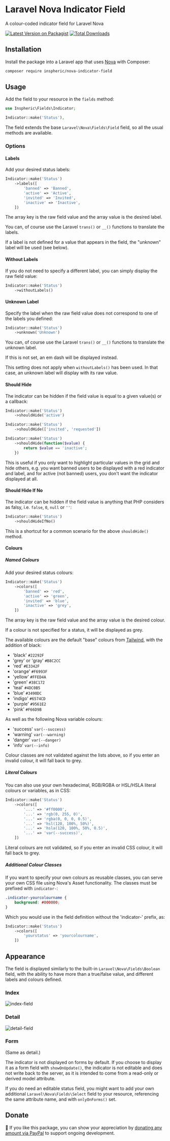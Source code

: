 # Laravel Nova Indicator Field
A colour-coded indicator field for Laravel Nova

[![Latest Version on Packagist](https://img.shields.io/packagist/v/inspheric/nova-indicator-field.svg?style=flat-square)](https://packagist.org/packages/inspheric/nova-indicator-field)
[![Total Downloads](https://img.shields.io/packagist/dt/inspheric/nova-indicator-field.svg?style=flat-square)](https://packagist.org/packages/inspheric/nova-indicator-field)

## Installation

Install the package into a Laravel app that uses [Nova](https://nova.laravel.com) with Composer:

```bash
composer require inspheric/nova-indicator-field
```

## Usage

Add the field to your resource in the ```fields``` method:
```php
use Inspheric\Fields\Indicator;

Indicator::make('Status'),
```

The field extends the base `Laravel\Nova\Fields\Field` field, so all the usual methods are available.

### Options
#### Labels
Add your desired status labels:

```php
Indicator::make('Status')
    ->labels([
        'banned' => 'Banned',
        'active' => 'Active',
        'invited' => 'Invited',
        'inactive' => 'Inactive',
    ])
```

The array key is the raw field value and the array value is the desired label.

You can, of course use the Laravel `trans()` or `__()` functions to translate the labels.

If a label is not defined for a value that appears in the field, the "unknown" label will be used (see below).

#### Without Labels

If you do not need to specify a different label, you can simply display the raw field value:

```php
Indicator::make('Status')
    ->withoutLabels()
```

#### Unknown Label

Specify the label when the raw field value does not correspond to one of the labels you defined:

```php
Indicator::make('Status')
    ->unknown('Unknown')
```

You can, of course use the Laravel `trans()` or `__()` functions to translate the unknown label.

If this is not set, an em dash will be displayed instead.

This setting does not apply when `withoutLabels()` has been used. In that case, an unknown label will display with its raw value.

#### Should Hide

The indicator can be hidden if the field value is equal to a given value(s) or a callback:

```php
Indicator::make('Status')
    ->shouldHide('active')
```

```php
Indicator::make('Status')
    ->shouldHide(['invited', 'requested'])
```

```php
Indicator::make('Status')
    ->shouldHide(function($value) {
        return $value == 'inactive';
    })
```

This is useful if you only want to highlight particular values in the grid and hide others, e.g. you want banned users to be displayed with a red indicator and label, and for active (not banned) users, you don't want the indicator displayed at all.

#### Should Hide If No

The indicator can be hidden if the field value is anything that PHP considers as falsy, i.e. `false`, `0`, `null` or `''`:

```php
Indicator::make('Status')
    ->shouldHideIfNo()
```

This is a shortcut for a common scenario for the above `shouldHide()` method.

#### Colours
##### Named Colours

Add your desired status colours:

```php
Indicator::make('Status')
    ->colors([
        'banned' => 'red',
        'active' => 'green',
        'invited' => 'blue',
        'inactive' => 'grey',
    ])
```

The array key is the raw field value and the array value is the desired colour.

If a colour is not specified for a status, it will be displayed as grey.

The available colours are the default "base" colours from [Tailwind](https://tailwindcss.com/docs/colors), with the addition of black:
* 'black'   `#22292F`
* 'grey' or 'gray' `#B8C2CC`
* 'red'     `#E3342F`
* 'orange'  `#F6993F`
* 'yellow'  `#FFED4A`
* 'green'   `#38C172`
* 'teal'    `#4DC0B5`
* 'blue'    `#3490DC`
* 'indigo'  `#6574CD`
* 'purple'  `#9561E2`
* 'pink'    `#F66D9B`

As well as the following Nova variable colours:

* 'success' `var(--success)`
* 'warning' `var(--warning)`
* 'danger'  `var(--danger)`
* 'info'    `var(--info)`

Colour classes are not validated against the lists above, so if you enter an invalid colour, it will fall back to grey.

##### Literal Colours

You can also use your own hexadecimal, RGB/RGBA or HSL/HSLA literal colours or variables, as in CSS:

```php
Indicator::make('Status')
    ->colors([
        '...' => '#ff0000',
        '...' => 'rgb(0, 255, 0)',
        '...' => 'rgba(0, 0, 0, 0.5)',
        '...' => 'hsl(120, 100%, 50%)',
        '...' => 'hsla(120, 100%, 50%, 0.5)',
        '...' => 'var(--success)',
    ])
```

Literal colours are not validated, so if you enter an invalid CSS colour, it will fall back to grey.

##### Additional Colour Classes

If you want to specify your own colours as reusable classes, you can serve your own CSS file using Nova's Asset functionality. The classes must be prefixed with `indicator-`:

```css
.indicator-yourcolourname {
    background: #000000;
}
```

Which you would use in the field definition without the 'indicator-' prefix, as:

```php
Indicator::make('Status')
    ->colors([
        'yourstatus' => 'yourcolourname',
    ])
```

## Appearance

The field is displayed similarly to the built-in `Laravel\Nova\Fields\Boolean` field, with the ability to have more than a true/false value, and different labels and colours defined.

### Index
![index-field](https://raw.githubusercontent.com/inspheric/nova-indicator-field/master/docs/index-field.png)

### Detail
![detail-field](https://raw.githubusercontent.com/inspheric/nova-indicator-field/master/docs/detail-field.png)

### Form
(Same as detail.)

The indicator is not displayed on forms by default. If you choose to display it as a form field with `showOnUpdate()`, the indicator is not editable and does not write back to the server, as it is intended to come from a read-only or derived model attribute.

If you do need an editable status field, you might want to add your own additional `Laravel\Nova\Fields\Select` field to your resource, referencing the same attribute name, and with `onlyOnForms()` set.

## Donate

:purple_heart: If you like this package, you can show your appreciation by [donating any amount via PayPal](https://burtonsenior.com/donate/inspheric/nova-defaultable) to support ongoing development.
